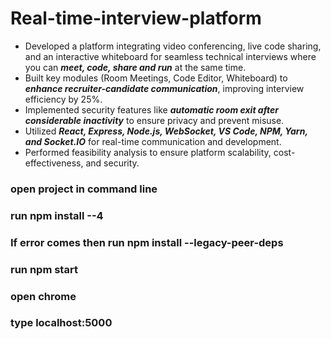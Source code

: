 # Real-time-interview-platform

* Developed a platform integrating video conferencing, live code sharing, and an interactive whiteboard for seamless technical interviews where you can ***meet, code, share and run*** at the same time.
* Built key modules (Room Meetings, Code Editor, Whiteboard) to ***enhance recruiter-candidate communication***, improving interview efficiency by 25%.
* Implemented security features like ***automatic room exit after considerable inactivity*** to ensure privacy and prevent misuse.
* Utilized ***React, Express, Node.js, WebSocket, VS Code, NPM, Yarn, and Socket.IO*** for real-time communication and development.
* Performed feasibility analysis to ensure platform scalability, cost-effectiveness, and security.



### open project in command line
### run npm install --4 
### If error comes then run npm install --legacy-peer-deps
### run npm start
### open chrome
### type localhost:5000
